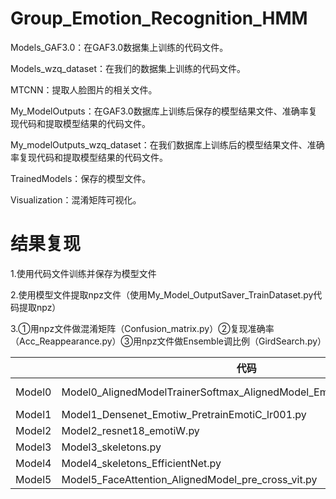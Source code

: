 # Group_Emotion_Recognition_HMM
Models_GAF3.0：在GAF3.0数据集上训练的代码文件。

Models_wzq_dataset：在我们的数据集上训练的代码文件。

MTCNN：提取人脸图片的相关文件。

My_ModelOutputs：在GAF3.0数据库上训练后保存的模型结果文件、准确率复现代码和提取模型结果的代码文件。

My_modelOutputs_wzq_dataset：在我们数据库上训练后的模型结果文件、准确率复现代码和提取模型结果的代码文件。

TrainedModels：保存的模型文件。

Visualization：混淆矩阵可视化。


# 结果复现
1.使用代码文件训练并保存为模型文件

2.使用模型文件提取npz文件（使用My_Model_OutputSaver_TrainDataset.py代码提取npz）      

3.①用npz文件做混淆矩阵（Confusion_matrix.py）②复现准确率（Acc_Reappearance.py）③用npz文件做Ensemble调比例（GirdSearch.py）

|   | 代码 | 模型文件  | 保存的npz结果文件  |  
|---|------|---|---|
|  Model0 | Model0_AlignedModelTrainerSoftmax_AlignedModel_EmotiW_lr01_Softmax.py | AlignedModelTrainerSoftmax_AlignedModel_EmotiW_lr01_Softmax-shiyan  |  model0_output_data |   |   |
|  Model1 | Model1_Densenet_Emotiw_PretrainEmotiC_lr001.py     |model_1_2_densenet_emotiw_pretrainemotic_lr001.pt | model1_output_data  |   
|  Model2 | Model2_resnet18_emotiW.py                          |model_2_2_resnet18_EmotiW   | model2_output_data  |   
|  Model3 | Model3_skeletons.py | model_3_1_DenseNet161_skeletons_model1  | model3_output_data  |   
|  Model4 | Model4_skeletons_EfficientNet.py  | EfficientNet_skeletons  |model4_1_output_data   |  
|  Model5 | Model5_FaceAttention_AlignedModel_pre_cross_vit.py  |FaceAttention_AlignedModel_FullTrain_lr001_dropout_BN_SoftmaxLr01   |model5_output_data   |  
